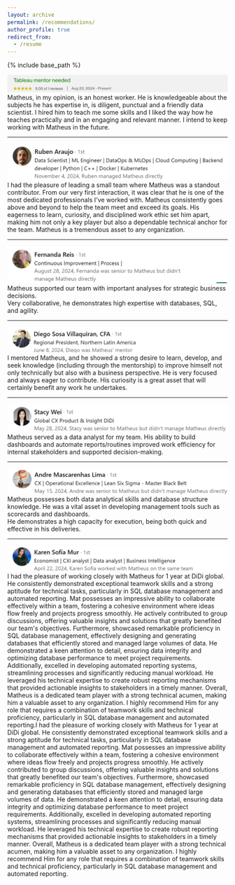 ```yaml
---
layout: archive
permalink: /recommendations/
author_profile: true
redirect_from:
  - /resume
---
```


{% include base_path %}
<!-- {% include toc %} -->

![alt text](image-1.png)
Matheus, in my opinion, is an honest worker. He is knowledgeable about the subjects he has expertise in, is diligent, punctual and a friendly data scientist. I hired him to teach me some skills and I liked the way how he teaches practically and in an engaging and relevant manner. I intend to keep working with Matheus in the future.
___
![alt text](image-2.png)
I had the pleasure of leading a small team where Matheus was a standout contributor. From our very first interaction, it was clear that he is one of the most dedicated professionals I've worked with. Matheus consistently goes above and beyond to help the team meet and exceed its goals. His eagerness to learn, curiosity, and disciplined work ethic set him apart, making him not only a key player but also a dependable technical anchor for the team. Matheus is a tremendous asset to any organization.
___
![alt text](image-3.png)
Matheus supported our team with important analyses for strategic business decisions.  
Very collaborative, he demonstrates high expertise with databases, SQL, and agility.
___
![alt text](image-4.png)
I mentored Matheus, and he showed a strong desire to learn, develop, and seek knowledge (including through the mentorship) to improve himself not only technically but also with a business perspective. He is very focused and always eager to contribute. His curiosity is a great asset that will certainly benefit any work he undertakes.
___
![alt text](image-5.png)
Matheus served as a data analyst for my team. His ability to build dashboards and automate reports/routines improved work efficiency for internal stakeholders and supported decision-making.
___
![alt text](image-6.png)
Matheus possesses both data analytical skills and database structure knowledge. He was a vital asset in developing management tools such as scorecards and dashboards.  
He demonstrates a high capacity for execution, being both quick and effective in his deliveries.
___
![alt text](image-7.png)
I had the pleasure of working closely with Matheus for 1 year at DiDi global. He consistently demonstrated exceptional teamwork skills and a strong aptitude for technical tasks, particularly in SQL database management and automated reporting.
Mat possesses an impressive ability to collaborate effectively within a team, fostering a cohesive environment where ideas flow freely and projects progress smoothly. He actively contributed to group discussions, offering valuable insights and solutions that greatly benefited our team's objectives.
Furthermore, showcased remarkable proficiency in SQL database management, effectively designing and generating databases that efficiently stored and managed large volumes of data. He demonstrated a keen attention to detail, ensuring data integrity and optimizing database performance to meet project requirements.
Additionally, excelled in developing automated reporting systems, streamlining processes and significantly reducing manual workload. He leveraged his technical expertise to create robust reporting mechanisms that provided actionable insights to stakeholders in a timely manner.
Overall, Matheus is a dedicated team player with a strong technical acumen, making him a valuable asset to any organization. I highly recommend Him for any role that requires a combination of teamwork skills and technical proficiency, particularly in SQL database management and automated reporting.I had the pleasure of working closely with Matheus for 1 year at DiDi global. He consistently demonstrated exceptional teamwork skills and a strong aptitude for technical tasks, particularly in SQL database management and automated reporting. Mat possesses an impressive ability to collaborate effectively within a team, fostering a cohesive environment where ideas flow freely and projects progress smoothly. He actively contributed to group discussions, offering valuable insights and solutions that greatly benefited our team's objectives. Furthermore, showcased remarkable proficiency in SQL database management, effectively designing and generating databases that efficiently stored and managed large volumes of data. He demonstrated a keen attention to detail, ensuring data integrity and optimizing database performance to meet project requirements. Additionally, excelled in developing automated reporting systems, streamlining processes and significantly reducing manual workload. He leveraged his technical expertise to create robust reporting mechanisms that provided actionable insights to stakeholders in a timely manner. Overall, Matheus is a dedicated team player with a strong technical acumen, making him a valuable asset to any organization. I highly recommend Him for any role that requires a combination of teamwork skills and technical proficiency, particularly in SQL database management and automated reporting.



